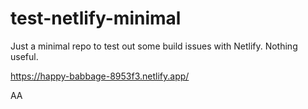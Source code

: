 # test-netlify-minimal
Just a minimal repo to test out some build issues with Netlify. Nothing useful.


https://happy-babbage-8953f3.netlify.app/

AA
